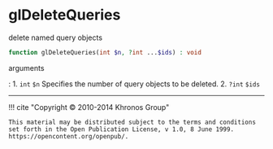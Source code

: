 # glDeleteQueries
delete named query objects

```php
function glDeleteQueries(int $n, ?int ...$ids) : void
```



arguments

:    1. `int` `$n` Specifies the number of query objects to be deleted.
    2. `?int` `$ids` 



---
     

!!! cite "Copyright © 2010-2014 Khronos Group"

    This material may be distributed subject to the terms and conditions set forth in the Open Publication License, v 1.0, 8 June 1999. https://opencontent.org/openpub/.